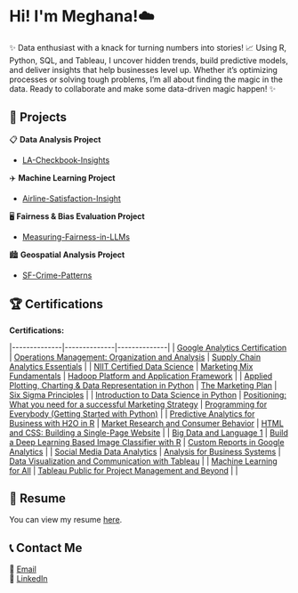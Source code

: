# Hi! I'm Meghana!☁️

✨ Data enthusiast with a knack for turning numbers into stories! 📈 Using R, Python, SQL, and Tableau, I uncover hidden trends, build predictive models, and deliver insights that help businesses level up. Whether it’s optimizing processes or solving tough problems, I’m all about finding the magic in the data. Ready to collaborate and make some data-driven magic happen! ✨

## 🚀 Projects

📋 **Data Analysis Project**  
- [LA-Checkbook-Insights](https://github.com/meghananekkanti25/LA-Checkbook-Insights?tab=readme-ov-file#-la-checkbook-insights)  

✈️ **Machine Learning Project**  
- [Airline-Satisfaction-Insight](https://github.com/meghananekkanti25/Airline-Customer-Satisfaction)  

🖥️ **Fairness & Bias Evaluation Project**  
- [Measuring-Fairness-in-LLMs](https://github.com/meghananekkanti25/Measuring-Fairness-in-LLMs)

🏙️ **Geospatial Analysis Project**
- [SF-Crime-Patterns](https://github.com/meghananekkanti25/SF-Crime-Patterns)


## 🏆 Certifications

**Certifications:**

|--------------|--------------|--------------|
| [Google Analytics Certification](https://skillshop.credential.net/a07dec93-d9f1-4652-a2eb-c7e21f844501#acc.1F8Yvox7) | [Operations Management: Organization and Analysis](https://coursera.org/share/c24b16f47f2a52698dda8976adc1bff2a) | [Supply Chain Analytics Essentials](https://coursera.org/share/2e85b7322e9e0bc445dce3cfdd82ef85) |
| [NIIT Certified Data Science](https://github.com/user-attachments/files/19391935/NIIT.Course.cert.pdf) | [Marketing Mix Fundamentals](https://coursera.org/share/dec132dcefef18cfe39faf14fb164b5f) | [Hadoop Platform and Application Framework](https://coursera.org/share/48bb7eecd678cfcdb9cdf9e4ee1b47b3) |
| [Applied Plotting, Charting & Data Representation in Python](https://coursera.org/share/41b670d656a4bbc904767dccc7f80fc7) | [The Marketing Plan](https://coursera.org/share/71acde382ac8536f8e913ff87c97fdfb) | [Six Sigma Principles](https://coursera.org/share/3df9ec65caee63275c2b1ac0d91a0e8c) |
| [Introduction to Data Science in Python](https://coursera.org/share/96b8aa0ede8cc9907675ccb64536e9ed) | [Positioning: What you need for a successful Marketing Strategy](https://coursera.org/share/e9474753be4864f414d06da6b9bfa6f8) | [Programming for Everybody (Getting Started with Python)](https://coursera.org/share/27fe56d95d28b95ad184e6fc42ae9234) |
| [Predictive Analytics for Business with H2O in R](https://coursera.org/share/31e72df0fde2815621b460fd6f30dd5c) | [Market Research and Consumer Behavior](https://coursera.org/share/31efdc548ce458effd624cdd2df04909) | [HTML and CSS: Building a Single-Page Website](https://coursera.org/share/7de43b00e94c8f28e978e9225313de14) |
| [Big Data and Language 1](https://coursera.org/share/6046e62fd24c0dad188e797493ae3333) | [Build a Deep Learning Based Image Classifier with R](https://coursera.org/share/60523c8d7fb4142b556463bf5b3cf028) | [Custom Reports in Google Analytics](https://coursera.org/share/d07d9aa90c979ec6bba7168a721daa3d) |
| [Social Media Data Analytics](https://coursera.org/share/a7e2b4324d9afe7ad6fd920121228c00) | [Analysis for Business Systems](https://coursera.org/share/6df6aaa84f3df122e605bb3358cde838) | [Data Visualization and Communication with Tableau](https://coursera.org/share/8ff51936c3c2bf5317e156a271f87f2a) |
| [Machine Learning for All](https://coursera.org/share/34ab4f2f30c51d3389925b878294f727) | [Tableau Public for Project Management and Beyond](https://coursera.org/share/d19c0ac462446ea4761d0bbbc3a0fce9) | |





## 📄 Resume

You can view my resume [here](https://drive.google.com/file/d/1tBozXoaf4rJca3ch2LYcN857k7EwdyyE/view?usp=sharing).


## 📞 Contact Me
📧 [Email](mailto:meghananekkanti25@gmail.com)  
🔗 [LinkedIn](https://www.linkedin.com/in/meghana-nekkanti/) 
